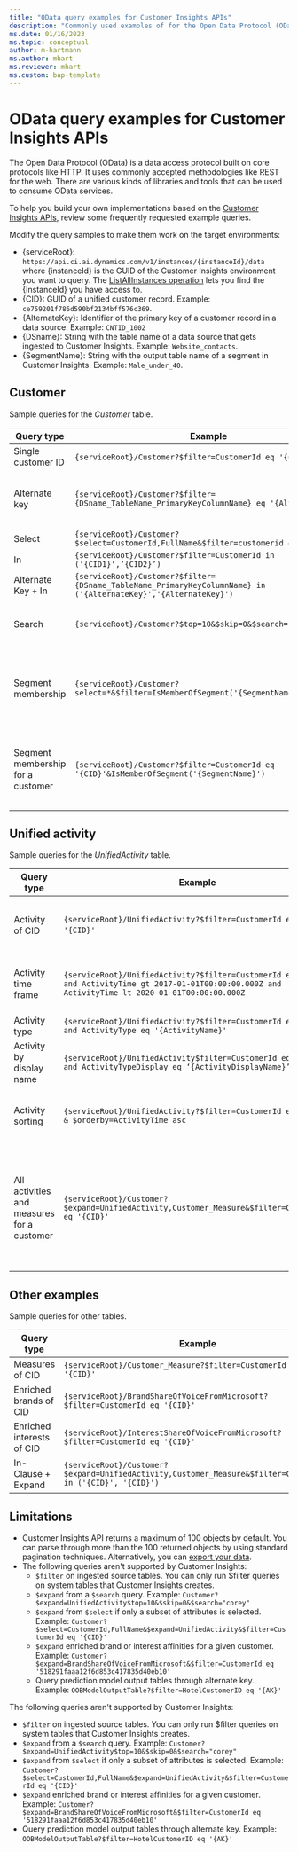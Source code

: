 ```yaml
---
title: "OData query examples for Customer Insights APIs"
description: "Commonly used examples of for the Open Data Protocol (OData) to query the Customer Insights APIs to review data."
ms.date: 01/16/2023
ms.topic: conceptual
author: m-hartmann
ms.author: mhart
ms.reviewer: mhart
ms.custom: bap-template
---
```


# OData query examples for Customer Insights APIs

The Open Data Protocol (OData) is a data access protocol built on core protocols like HTTP. It uses commonly accepted methodologies like REST for the web. There are various kinds of libraries and tools that can be used to consume OData services.

To help you build your own implementations based on the [Customer Insights APIs](apis.md), review some frequently requested example queries.

Modify the query samples to make them work on the target environments:

- {serviceRoot}: `https://api.ci.ai.dynamics.com/v1/instances/{instanceId}/data` where {instanceId} is the GUID of the Customer Insights environment you want to query. The [ListAllInstances operation](https://developer.ci.ai.dynamics.com/api-details#api=CustomerInsights&operation=Get-all-instances) lets you find the {InstanceId} you have access to.
- {CID}: GUID of a unified customer record. Example: `ce759201f786d590bf2134bff576c369`.
- {AlternateKey}: Identifier of the primary key of a customer record in a data source. Example: `CNTID_1002`
- {DSname}: String with the table name of a data source that gets ingested to Customer Insights. Example: `Website_contacts`.
- {SegmentName}: String with the output table name of a segment in Customer Insights. Example: `Male_under_40`.

## Customer

Sample queries for the *Customer* table.

|Query type |Example  | Note  |
|---------|---------|---------|
|Single customer ID     | `{serviceRoot}/Customer?$filter=CustomerId eq '{CID}'`          |  |
|Alternate key    | `{serviceRoot}/Customer?$filter={DSname_TableName_PrimaryKeyColumnName} eq '{AlternateKey}'`         |  Alternate keys persist in the unified customer table       |
|Select   | `{serviceRoot}/Customer?$select=CustomerId,FullName&$filter=customerid eq '1'`        |         |
|In    | `{serviceRoot}/Customer?$filter=CustomerId in ('{CID1}',’{CID2}’)`        |         |
|Alternate Key + In   | `{serviceRoot}/Customer?$filter={DSname_TableName_PrimaryKeyColumnName} in ('{AlternateKey}','{AlternateKey}')`         |         |
|Search  | `{serviceRoot}/Customer?$top=10&$skip=0&$search="string"`        |   Returns top 10 results for a search string      |
|Segment membership  | `{serviceRoot}/Customer?select=*&$filter=IsMemberOfSegment('{SegmentName}')&$top=10`     | Returns a preset number of rows from the segmentation table.      |
|Segment membership for a customer | `{serviceRoot}/Customer?$filter=CustomerId eq '{CID}'&IsMemberOfSegment('{SegmentName}')`     | Returns the customer profile if they're a member of the given segment     |

## Unified activity

Sample queries for the *UnifiedActivity* table.

|Query type |Example  | Note  |
|---------|---------|---------|
|Activity of CID     | `{serviceRoot}/UnifiedActivity?$filter=CustomerId eq '{CID}'`          | Lists activities of a specific customer profile |
|Activity time frame    | `{serviceRoot}/UnifiedActivity?$filter=CustomerId eq '{CID}' and ActivityTime gt 2017-01-01T00:00:00.000Z and ActivityTime lt 2020-01-01T00:00:00.000Z`     |  Activities of a customer profile in a time frame       |
|Activity type    |   `{serviceRoot}/UnifiedActivity?$filter=CustomerId eq '{CID}' and ActivityType eq '{ActivityName}'`        |         |
|Activity by display name     | `{serviceRoot}/UnifiedActivity$filter=CustomerId eq ‘{CID}’ and ActivityTypeDisplay eq ‘{ActivityDisplayName}’`        | |
|Activity sorting    | `{serviceRoot}/UnifiedActivity?$filter=CustomerId eq ‘{CID}’ & $orderby=ActivityTime asc`     |  Sort activities ascending or descending       |
|All activities and measures for a customer  |   `{serviceRoot}/Customer?$expand=UnifiedActivity,Customer_Measure&$filter=CustomerId eq '{CID}'`     | Activities and measures are additional key/value pairs on the returned customer profile       |

## Other examples

Sample queries for other tables.

|Query type |Example  | Note  |
|---------|---------|---------|
|Measures of CID    | `{serviceRoot}/Customer_Measure?$filter=CustomerId eq '{CID}'`          |  |
|Enriched brands of CID    | `{serviceRoot}/BrandShareOfVoiceFromMicrosoft?$filter=CustomerId eq '{CID}'`  |       |
|Enriched interests of CID    |   `{serviceRoot}/InterestShareOfVoiceFromMicrosoft?$filter=CustomerId eq '{CID}'`       |         |
|In-Clause + Expand     | `{serviceRoot}/Customer?$expand=UnifiedActivity,Customer_Measure&$filter=CustomerId in ('{CID}', '{CID}')`         | |

## Limitations
- Customer Insights API returns a maximum of 100 objects by default. You can parse through more than the 100 returned objects by using standard pagination techniques. Alternatively, you can [export your data](export-destinations.md).
- The following queries aren't supported by Customer Insights:
  - `$filter` on ingested source tables. You can only run $filter queries on system tables that Customer Insights creates.
  - `$expand` from a `$search` query. Example: `Customer?$expand=UnifiedActivity$top=10&$skip=0&$search="corey"`
  - `$expand` from `$select` if only a subset of attributes is selected. Example: `Customer?$select=CustomerId,FullName&$expand=UnifiedActivity&$filter=CustomerId eq '{CID}'`
  - `$expand` enriched brand or interest affinities for a given customer. Example: `Customer?$expand=BrandShareOfVoiceFromMicrosoft&$filter=CustomerId eq '518291faaa12f6d853c417835d40eb10'`
  - Query prediction model output tables through alternate key. Example: `OOBModelOutputTable?$filter=HotelCustomerID eq '{AK}'`

The following queries aren't supported by Customer Insights:

- `$filter` on ingested source tables. You can only run $filter queries on system tables that Customer Insights creates.
- `$expand` from a `$search` query. Example: `Customer?$expand=UnifiedActivity$top=10&$skip=0&$search="corey"`
- `$expand` from `$select` if only a subset of attributes is selected. Example: `Customer?$select=CustomerId,FullName&$expand=UnifiedActivity&$filter=CustomerId eq '{CID}'`
- `$expand` enriched brand or interest affinities for a given customer. Example: `Customer?$expand=BrandShareOfVoiceFromMicrosoft&$filter=CustomerId eq '518291faaa12f6d853c417835d40eb10'`
- Query prediction model output tables through alternate key. Example: `OOBModelOutputTable?$filter=HotelCustomerID eq '{AK}'`
